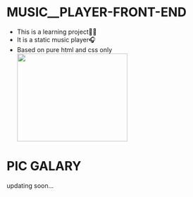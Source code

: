 # MUSIC__PLAYER-FRONT-END
<ul>
<li>This is a learning project👨‍💻</li>
<li>It is a static music player🎧</li>
<li>Based on pure html and css only </li>
<img src="https://user-images.githubusercontent.com/113172105/211138782-f304407e-776e-40be-919e-51bb9546f732.gif" width="250" height="200"/>
</ul>

# PIC GALARY
updating soon...
